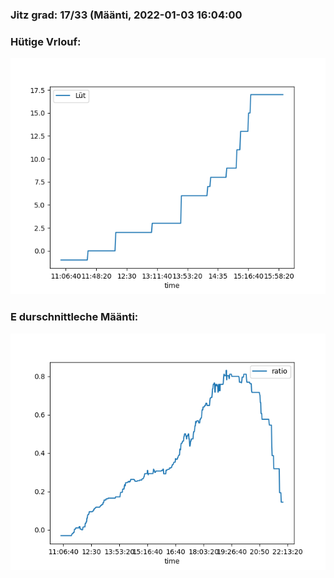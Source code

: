 ### Jitz grad: 17/33 (Määnti, 2022-01-03 16:04:00

### Hütige Vrlouf:
![Graph](Today.png)

### E durschnittleche Määnti:
![Graph](Määnti.png)
